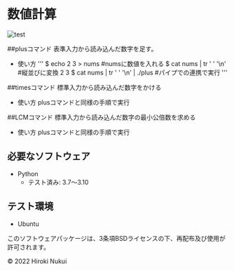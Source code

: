 # 数値計算
![test](https://github.com/hiroki142/robosys_2022/actions/workflows/test.yml/badge.svg)

##plusコマンド
表準入力から読み込んだ数字を足す。
* 使い方
  '''
  $ echo 2 3 > nums                   #numsに数値を入れる
  $ cat nums | tr ' ' '\n'            #縦並びに変換
  2
  3
  $ cat nums | tr ' ' '\n' | ./plus   #パイプでの連携で実行
  '''

##timesコマンド
標準入力から読み込んだ数字をかける
* 使い方
  plusコマンドと同様の手順で実行

##LCMコマンド
標準入力から読み込んだ数字の最小公倍数を求める
* 使い方
  plusコマンドと同様の手順で実行

## 必要なソフトウェア
* Python
  * テスト済み: 3.7～3.10 

## テスト環境
* Ubuntu


このソフトウェアパッケージは、3条項BSDライセンスの下、再配布及び使用が許可されます。

© 2022 Hiroki Nukui
